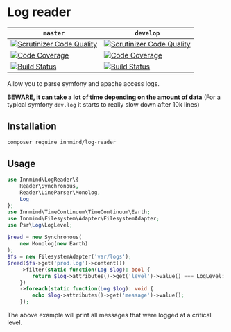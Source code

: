 # Log reader

| `master` | `develop` |
|----------|-----------|
| [![Scrutinizer Code Quality](https://scrutinizer-ci.com/g/Innmind/LogReader/badges/quality-score.png?b=master)](https://scrutinizer-ci.com/g/Innmind/LogReader/?branch=master) | [![Scrutinizer Code Quality](https://scrutinizer-ci.com/g/Innmind/LogReader/badges/quality-score.png?b=develop)](https://scrutinizer-ci.com/g/Innmind/LogReader/?branch=develop) |
| [![Code Coverage](https://scrutinizer-ci.com/g/Innmind/LogReader/badges/coverage.png?b=master)](https://scrutinizer-ci.com/g/Innmind/LogReader/?branch=master) | [![Code Coverage](https://scrutinizer-ci.com/g/Innmind/LogReader/badges/coverage.png?b=develop)](https://scrutinizer-ci.com/g/Innmind/LogReader/?branch=develop) |
| [![Build Status](https://scrutinizer-ci.com/g/Innmind/LogReader/badges/build.png?b=master)](https://scrutinizer-ci.com/g/Innmind/LogReader/build-status/master) | [![Build Status](https://scrutinizer-ci.com/g/Innmind/LogReader/badges/build.png?b=develop)](https://scrutinizer-ci.com/g/Innmind/LogReader/build-status/develop) |

Allow you to parse symfony and apache access logs.

**BEWARE, it can take a lot of time depending on the amount of data** (For a typical symfony `dev.log` it starts to really slow down after 10k lines)

## Installation

```sh
composer require innmind/log-reader
```

## Usage

```php
use Innmind\LogReader\{
    Reader\Synchronous,
    Reader\LineParser\Monolog,
    Log
};
use Innmind\TimeContinuum\TimeContinuum\Earth;
use Innmind\Filesystem\Adapter\FilesystemAdapter;
use Psr\Log\LogLevel;

$read = new Synchronous(
    new Monolog(new Earth)
);
$fs = new FilesystemAdapter('var/logs');
$read($fs->get('prod.log')->content())
    ->filter(static function(Log $log): bool {
        return $log->attributes()->get('level')->value() === LogLevel::CRITICAL;
    })
    ->foreach(static function(Log $log): void {
        echo $log->attributes()->get('message')->value();
    });
```

The above example will print all messages that were logged at a critical level.
